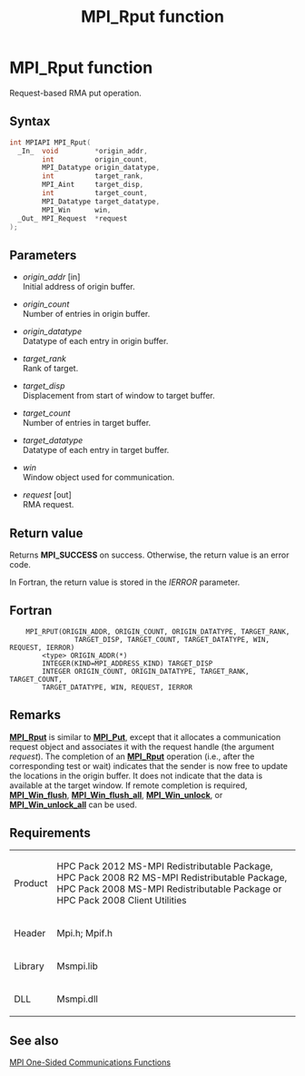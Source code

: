 ﻿---
title: MPI_Rput function
TOCTitle: MPI_Rput function
mtps_version: v=VS.85
f1_keywords:
- MPI_RPUT
- mpif/MPI_Rput
- mpi/MPI_RPUT
dev_langs:
- C++
- C
---

# MPI\_Rput function

Request-based RMA put operation.

## Syntax

``` c++
int MPIAPI MPI_Rput(
  _In_  void         *origin_addr,
        int          origin_count,
        MPI_Datatype origin_datatype,
        int          target_rank,
        MPI_Aint     target_disp,
        int          target_count,
        MPI_Datatype target_datatype,
        MPI_Win      win,
  _Out_ MPI_Request  *request
);
```

## Parameters

  - *origin\_addr* \[in\]  
    Initial address of origin buffer.

  - *origin\_count*  
    Number of entries in origin buffer.

  - *origin\_datatype*  
    Datatype of each entry in origin buffer.

  - *target\_rank*  
    Rank of target.

  - *target\_disp*  
    Displacement from start of window to target buffer.

  - *target\_count*  
    Number of entries in target buffer.

  - *target\_datatype*  
    Datatype of each entry in target buffer.

  - *win*  
    Window object used for communication.

  - *request* \[out\]  
    RMA request.

## Return value

Returns **MPI\_SUCCESS** on success. Otherwise, the return value is an error code.

In Fortran, the return value is stored in the *IERROR* parameter.

## Fortran

``` FORTRAN
    MPI_RPUT(ORIGIN_ADDR, ORIGIN_COUNT, ORIGIN_DATATYPE, TARGET_RANK,
                TARGET_DISP, TARGET_COUNT, TARGET_DATATYPE, WIN, REQUEST, IERROR)
        <type> ORIGIN_ADDR(*)
        INTEGER(KIND=MPI_ADDRESS_KIND) TARGET_DISP
        INTEGER ORIGIN_COUNT, ORIGIN_DATATYPE, TARGET_RANK, TARGET_COUNT,
        TARGET_DATATYPE, WIN, REQUEST, IERROR
```

## Remarks

[**MPI\_Rput**](mpi-rput-function.md) is similar to [**MPI\_Put**](mpi-put-function.md), except that it allocates a communication request object and associates it with the request handle (the argument *request*). The completion of an [**MPI\_Rput**](mpi-rput-function.md) operation (i.e., after the corresponding test or wait) indicates that the sender is now free to update the locations in the origin buffer. It does not indicate that the data is available at the target window. If remote completion is required, [**MPI\_Win\_flush**](mpi-win-flush-function.md), [**MPI\_Win\_flush\_all**](mpi-win-flush-all-function.md), [**MPI\_Win\_unlock**](mpi-win-unlock-function.md), or [**MPI\_Win\_unlock\_all**](mpi-win-unlock-all-function.md) can be used.

## Requirements

<table>
<colgroup>
<col  />
<col  />
</colgroup>
<tbody>
<tr class="odd">
<td><p>Product</p></td>
<td><p>HPC Pack 2012 MS-MPI Redistributable Package, HPC Pack 2008 R2 MS-MPI Redistributable Package, HPC Pack 2008 MS-MPI Redistributable Package or HPC Pack 2008 Client Utilities</p></td>
</tr>
<tr class="even">
<td><p>Header</p></td>
<td>Mpi.h;
Mpif.h</td>
</tr>
<tr class="odd">
<td><p>Library</p></td>
<td>Msmpi.lib</td>
</tr>
<tr class="even">
<td><p>DLL</p></td>
<td>Msmpi.dll</td>
</tr>
</tbody>
</table>


## See also

[MPI One-Sided Communications Functions](mpi-one-sided-communications-functions.md)

